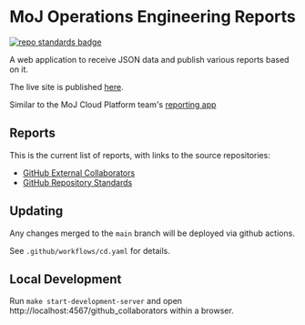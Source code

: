 # MoJ Operations Engineering Reports

[![repo standards badge](https://img.shields.io/badge/dynamic/json?color=blue&style=for-the-badge&logo=github&label=MoJ%20Compliant&query=%24.data%5B%3F%28%40.name%20%3D%3D%20%22operations-engineering-reports%22%29%5D.status&url=https%3A%2F%2Foperations-engineering-reports.cloud-platform.service.justice.gov.uk%2Fgithub_repositories)](https://operations-engineering-reports.cloud-platform.service.justice.gov.uk/github_repositories#operations-engineering-reports "Link to report")

A web application to receive JSON data and publish various reports based on it.

The live site is published [here].

Similar to the MoJ Cloud Platform team's [reporting app](https://reports.cloud-platform.service.justice.gov.uk/dashboard)

## Reports

This is the current list of reports, with links to the source repositories:

* [GitHub External Collaborators](https://github.com/ministryofjustice/github-collaborators)
* [GitHub Repository Standards](https://github.com/ministryofjustice/github-repository-standards)

## Updating

Any changes merged to the `main` branch will be deployed via github actions.

See `.github/workflows/cd.yaml` for details.

[here]: https://operations-engineering-reports.cloud-platform.service.justice.gov.uk/

## Local Development

Run `make start-development-server` and open http://localhost:4567/github_collaborators within a browser.